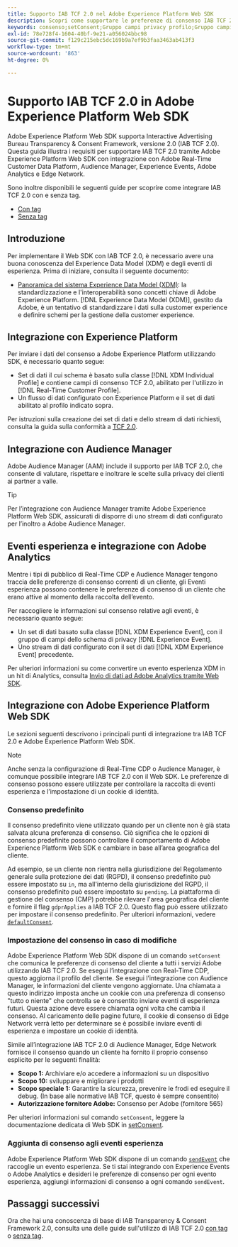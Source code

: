 ```yaml
---
title: Supporto IAB TCF 2.0 nel Adobe Experience Platform Web SDK
description: Scopri come supportare le preferenze di consenso IAB TCF 2.0 utilizzando Adobe Experience Platform Web SDK
keywords: consenso;setConsent;Gruppo campi privacy profilo;Gruppo campi privacy evento esperienza;Gruppo campi privacy;IAB TCF 2.0;Real-Time CDP;
exl-id: 78e728f4-1604-40bf-9e21-a056024bbc98
source-git-commit: f129c215ebc5dc169b9a7ef9b3faa3463ab413f3
workflow-type: tm+mt
source-wordcount: '863'
ht-degree: 0%

---
```


# Supporto IAB TCF 2.0 in Adobe Experience Platform Web SDK

Adobe Experience Platform Web SDK supporta Interactive Advertising Bureau Transparency &amp; Consent Framework, versione 2.0 (IAB TCF 2.0). Questa guida illustra i requisiti per supportare IAB TCF 2.0 tramite Adobe Experience Platform Web SDK con integrazione con Adobe Real-Time Customer Data Platform, Audience Manager, Experience Events, Adobe Analytics e Edge Network.

Sono inoltre disponibili le seguenti guide per scoprire come integrare IAB TCF 2.0 con e senza tag.

- [Con tag](./with-tags.md)
- [Senza tag](./without-tags.md)

## Introduzione

Per implementare il Web SDK con IAB TCF 2.0, è necessario avere una buona conoscenza del Experience Data Model (XDM) e degli eventi di esperienza. Prima di iniziare, consulta il seguente documento:

- [Panoramica del sistema Experience Data Model (XDM)](../../../xdm/home.md): la standardizzazione e l&#39;interoperabilità sono concetti chiave di Adobe Experience Platform. [!DNL Experience Data Model (XDM)], gestito da Adobe, è un tentativo di standardizzare i dati sulla customer experience e definire schemi per la gestione della customer experience.

## Integrazione con Experience Platform

Per inviare i dati del consenso a Adobe Experience Platform utilizzando SDK, è necessario quanto segue:

- Set di dati il cui schema è basato sulla classe [!DNL XDM Individual Profile] e contiene campi di consenso TCF 2.0, abilitato per l&#39;utilizzo in [!DNL Real-Time Customer Profile].
- Un flusso di dati configurato con Experience Platform e il set di dati abilitato al profilo indicato sopra.

Per istruzioni sulla creazione dei set di dati e dello stream di dati richiesti, consulta la guida sulla conformità a [TCF 2.0](../../../landing/governance-privacy-security/consent/iab/overview.md).

## Integrazione con Audience Manager

Adobe Audience Manager (AAM) include il supporto per IAB TCF 2.0, che consente di valutare, rispettare e inoltrare le scelte sulla privacy dei clienti ai partner a valle. <!--For more information, read the documentation on [Sending Data to Audience Manager](../audience-manager/audience-manager-overview.md).-->

>[!TIP]
>
>Per l’integrazione con Audience Manager tramite Adobe Experience Platform Web SDK, assicurati di disporre di uno stream di dati configurato per l’inoltro a Adobe Audience Manager.

## Eventi esperienza e integrazione con Adobe Analytics

Mentre i tipi di pubblico di Real-Time CDP e Audience Manager tengono traccia delle preferenze di consenso correnti di un cliente, gli Eventi esperienza possono contenere le preferenze di consenso di un cliente che erano attive al momento della raccolta dell’evento.

Per raccogliere le informazioni sul consenso relative agli eventi, è necessario quanto segue:

- Un set di dati basato sulla classe [!DNL XDM Experience Event], con il gruppo di campi dello schema di privacy [!DNL Experience Event].
- Uno stream di dati configurato con il set di dati [!DNL XDM Experience Event] precedente.

Per ulteriori informazioni su come convertire un evento esperienza XDM in un hit di Analytics, consulta [Invio di dati ad Adobe Analytics tramite Web SDK](/help/web-sdk/use-cases/adobe-analytics.md).

## Integrazione con Adobe Experience Platform Web SDK

Le sezioni seguenti descrivono i principali punti di integrazione tra IAB TCF 2.0 e Adobe Experience Platform Web SDK.

>[!NOTE]
>
>Anche senza la configurazione di Real-Time CDP o Audience Manager, è comunque possibile integrare IAB TCF 2.0 con il Web SDK. Le preferenze di consenso possono essere utilizzate per controllare la raccolta di eventi esperienza e l’impostazione di un cookie di identità.

### Consenso predefinito

Il consenso predefinito viene utilizzato quando per un cliente non è già stata salvata alcuna preferenza di consenso. Ciò significa che le opzioni di consenso predefinite possono controllare il comportamento di Adobe Experience Platform Web SDK e cambiare in base all’area geografica del cliente.

Ad esempio, se un cliente non rientra nella giurisdizione del Regolamento generale sulla protezione dei dati (RGPD), il consenso predefinito può essere impostato su `in`, ma all&#39;interno della giurisdizione del RGPD, il consenso predefinito può essere impostato su `pending`. La piattaforma di gestione del consenso (CMP) potrebbe rilevare l&#39;area geografica del cliente e fornire il flag `gdprApplies` a IAB TCF 2.0. Questo flag può essere utilizzato per impostare il consenso predefinito. Per ulteriori informazioni, vedere [`defaultConsent`](/help/web-sdk/commands/configure/defaultconsent.md).

### Impostazione del consenso in caso di modifiche

Adobe Experience Platform Web SDK dispone di un comando `setConsent` che comunica le preferenze di consenso del cliente a tutti i servizi Adobe utilizzando IAB TCF 2.0. Se esegui l’integrazione con Real-Time CDP, questo aggiorna il profilo del cliente. Se esegui l’integrazione con Audience Manager, le informazioni del cliente vengono aggiornate. Una chiamata a questo indirizzo imposta anche un cookie con una preferenza di consenso &quot;tutto o niente&quot; che controlla se è consentito inviare eventi di esperienza futuri. Questa azione deve essere chiamata ogni volta che cambia il consenso. Al caricamento delle pagine future, il cookie di consenso di Edge Network verrà letto per determinare se è possibile inviare eventi di esperienza e impostare un cookie di identità.

Simile all’integrazione IAB TCF 2.0 di Audience Manager, Edge Network fornisce il consenso quando un cliente ha fornito il proprio consenso esplicito per le seguenti finalità:

- **Scopo 1:** Archiviare e/o accedere a informazioni su un dispositivo
- **Scopo 10:** sviluppare e migliorare i prodotti
- **Scopo speciale 1:** Garantire la sicurezza, prevenire le frodi ed eseguire il debug. (In base alle normative IAB TCF, questo è sempre consentito)
- **Autorizzazione fornitore Adobe:** Consenso per Adobe (fornitore 565)

Per ulteriori informazioni sul comando `setConsent`, leggere la documentazione dedicata di Web SDK in [setConsent](../../../web-sdk/commands/setconsent.md).

### Aggiunta di consenso agli eventi esperienza

Adobe Experience Platform Web SDK dispone di un comando [`sendEvent`](/help/web-sdk/commands/sendevent/overview.md) che raccoglie un evento esperienza. Se ti stai integrando con Experience Events o Adobe Analytics e desideri le preferenze di consenso per ogni evento esperienza, aggiungi informazioni di consenso a ogni comando `sendEvent`.

## Passaggi successivi

Ora che hai una conoscenza di base di IAB Transparency &amp; Consent Framework 2.0, consulta una delle guide sull&#39;utilizzo di IAB TCF 2.0 [con tag](./with-tags.md) o [senza tag](./without-tags.md).
